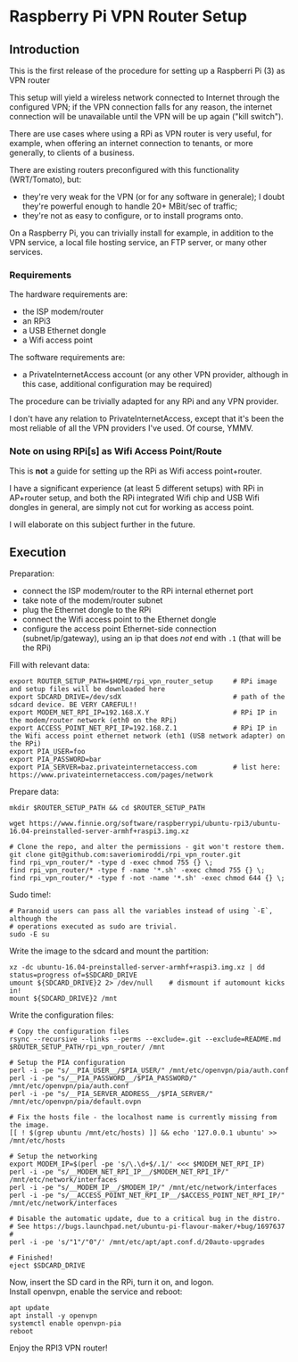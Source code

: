 # Raspberry Pi VPN Router Setup

## Introduction

This is the first release of the procedure for setting up a Raspberri Pi (3) as VPN router

This setup will yield a wireless network connected to Internet through the configured VPN; if the VPN connection falls for any reason, the internet connection will be unavailable until the VPN will be up again ("kill switch").

There are use cases where using a RPi as VPN router is very useful, for example, when offering an internet connection to tenants, or more generally, to clients of a business.

There are existing routers preconfigured with this functionality (WRT/Tomato), but:

- they're very weak for the VPN (or for any software in generale); I doubt they're powerful enough to handle 20+ MBit/sec of traffic;
- they're not as easy to configure, or to install programs onto.

On a Raspberry Pi, you can trivially install for example, in addition to the VPN service, a local file hosting service, an FTP server, or many other services.

### Requirements

The hardware requirements are:

- the ISP modem/router
- an RPi3
- a USB Ethernet dongle
- a Wifi access point

The software requirements are:

- a PrivateInternetAccess account (or any other VPN provider, although in this case, additional configuration may be required)

The procedure can be trivially adapted for any RPi and any VPN provider.

I don't have any relation to PrivateInternetAccess, except that it's been the most reliable of all the VPN providers I've used. Of course, YMMV.

### Note on using RPi[s] as Wifi Access Point/Route

This is **not** a guide for setting up the RPi as Wifi access point+router.

I have a significant experience (at least 5 different setups) with RPi in AP+router setup, and both the RPi integrated Wifi chip and USB Wifi dongles in general, are simply not cut for working as access point.

I will elaborate on this subject further in the future.

## Execution

Preparation:

- connect the ISP modem/router to the RPi internal ethernet port
- take note of the modem/router subnet
- plug the Ethernet dongle to the RPi
- connect the Wifi access point to the Ethernet dongle
- configure the access point Ethernet-side connection (subnet/ip/gateway), using an ip that does *not* end with `.1` (that will be the RPi)

Fill with relevant data:

    export ROUTER_SETUP_PATH=$HOME/rpi_vpn_router_setup     # RPi image and setup files will be downloaded here
    export SDCARD_DRIVE=/dev/sdX                            # path of the sdcard device. BE VERY CAREFUL!!
    export MODEM_NET_RPI_IP=192.168.X.Y                     # RPi IP in the modem/router network (eth0 on the RPi)
    export ACCESS_POINT_NET_RPI_IP=192.168.Z.1              # RPi IP in the Wifi access point ethernet network (eth1 (USB network adapter) on the RPi)
    export PIA_USER=foo
    export PIA_PASSWORD=bar
    export PIA_SERVER=baz.privateinternetaccess.com         # list here: https://www.privateinternetaccess.com/pages/network

Prepare data:

    mkdir $ROUTER_SETUP_PATH && cd $ROUTER_SETUP_PATH
    
    wget https://www.finnie.org/software/raspberrypi/ubuntu-rpi3/ubuntu-16.04-preinstalled-server-armhf+raspi3.img.xz
    
    # Clone the repo, and alter the permissions - git won't restore them.
    git clone git@github.com:saveriomiroddi/rpi_vpn_router.git
    find rpi_vpn_router/* -type d -exec chmod 755 {} \;
    find rpi_vpn_router/* -type f -name '*.sh' -exec chmod 755 {} \;
    find rpi_vpn_router/* -type f -not -name '*.sh' -exec chmod 644 {} \;

Sudo time!:

    # Paranoid users can pass all the variables instead of using `-E`, although the
    # operations executed as sudo are trivial.
    sudo -E su

Write the image to the sdcard and mount the partition:

    xz -dc ubuntu-16.04-preinstalled-server-armhf+raspi3.img.xz | dd status=progress of=$SDCARD_DRIVE
    umount ${SDCARD_DRIVE}2 2> /dev/null    # dismount if automount kicks in!
    mount ${SDCARD_DRIVE}2 /mnt

Write the configuration files:

    # Copy the configuration files
    rsync --recursive --links --perms --exclude=.git --exclude=README.md $ROUTER_SETUP_PATH/rpi_vpn_router/ /mnt
    
    # Setup the PIA configuration
    perl -i -pe "s/__PIA_USER__/$PIA_USER/" /mnt/etc/openvpn/pia/auth.conf
    perl -i -pe "s/__PIA_PASSWORD__/$PIA_PASSWORD/" /mnt/etc/openvpn/pia/auth.conf
    perl -i -pe "s/__PIA_SERVER_ADDRESS__/$PIA_SERVER/" /mnt/etc/openvpn/pia/default.ovpn
    
    # Fix the hosts file - the localhost name is currently missing from the image.
    [[ ! $(grep ubuntu /mnt/etc/hosts) ]] && echo '127.0.0.1 ubuntu' >> /mnt/etc/hosts
    
    # Setup the networking
    export MODEM_IP=$(perl -pe 's/\.\d+$/.1/' <<< $MODEM_NET_RPI_IP)
    perl -i -pe "s/__MODEM_NET_RPI_IP__/$MODEM_NET_RPI_IP/" /mnt/etc/network/interfaces
    perl -i -pe "s/__MODEM_IP__/$MODEM_IP/" /mnt/etc/network/interfaces
    perl -i -pe "s/__ACCESS_POINT_NET_RPI_IP__/$ACCESS_POINT_NET_RPI_IP/" /mnt/etc/network/interfaces
    
    # Disable the automatic update, due to a critical bug in the distro.
    # See https://bugs.launchpad.net/ubuntu-pi-flavour-maker/+bug/1697637
    #
    perl -i -pe 's/"1"/"0"/' /mnt/etc/apt/apt.conf.d/20auto-upgrades
    
    # Finished!
    eject $SDCARD_DRIVE

Now, insert the SD card in the RPi, turn it on, and logon.  
Install openvpn, enable the service and reboot:

    apt update
    apt install -y openvpn
    systemctl enable openvpn-pia
    reboot

Enjoy the RPI3 VPN router!
